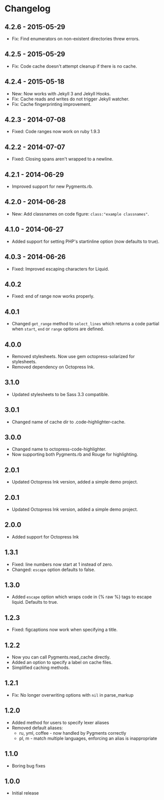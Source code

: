 # Changelog

## 4.2.6 - 2015-05-29
- Fix: Find enumerators on non-existent directories threw errors. 

## 4.2.5 - 2015-05-29
- Fix: Code cache doesn't attempt cleanup if there is no cache.

## 4.2.4 - 2015-05-18
- New: Now works with Jekyll 3 and Jekyll Hooks.
- Fix: Cache reads and writes do not trigger Jekyll watcher.
- Fix: Cache fingerprinting improvement.

## 4.2.3 - 2014-07-08
- Fixed: Code ranges now work on ruby 1.9.3
  
## 4.2.2 - 2014-07-07
- Fixed: Closing spans aren't wrapped to a newline.
  
## 4.2.1 - 2014-06-29
- Improved support for new Pygments.rb.

## 4.2.0 - 2014-06-28
- New: Add classnames on code figure: `class:"example classnames"`.

## 4.1.0 - 2014-06-27
- Added support for setting PHP's startinline option (now defaults to true).

## 4.0.3 - 2014-06-26
- Fixed: Improved escaping characters for Liquid.

## 4.0.2
- Fixed: end of range now works properly.

## 4.0.1
- Changed `get_range` method to `select_lines` which returns a code partial when `start`, `end` or `range` options are defined.

## 4.0.0
- Removed stylesheets. Now use gem octopress-solarized for stylesheets.
- Removed dependency on Octopress Ink.

## 3.1.0
- Updated stylesheets to be Sass 3.3 compatible.

## 3.0.1
- Changed name of cache dir to .code-highlighter-cache.

## 3.0.0
- Changed name to octopress-code-highlighter.
- Now supporting both Pygments.rb and Rouge for highlighting.

## 2.0.1
- Updated Octopress Ink version, added a simple demo project.

## 2.0.1
- Updated Octopress Ink version, added a simple demo project.

## 2.0.0
- Added support for Octopress Ink

## 1.3.1
- Fixed: line numbers now start at 1 instead of zero.
- Changed: `escape` option defaults to false.

## 1.3.0
- Added `escape` option which wraps code in {% raw %} tags to escape liquid. Defaults to true.

## 1.2.3
- Fixed: figcaptions now work when specifying a title.

## 1.2.2
- Now you can call Pygments.read_cache directly.
- Added an option to specify a label on cache files.
- Simplified caching methods.

## 1.2.1
- Fix: No longer overwriting options with `nil` in parse_markup

## 1.2.0
- Added method for users to specify lexer aliases
- Removed default aliases:
  - ru, yml, coffee - now handled by Pygments correctly
  - pl, m - match multiple languages, enforcing an alias is inappropriate

## 1.1.0
- Boring bug fixes

## 1.0.0
- Initial release
